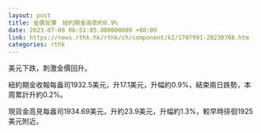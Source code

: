 ```yaml
---
layout: post
title: 金價反彈　紐約期金高收約0.9%
date: 2023-07-08 06:51:05.000000000 +08:00
link: https://news.rthk.hk/rthk/ch/component/k2/1707991-20230708.htm
categories: rthk
---
```


美元下跌，刺激金價回升。

紐約期金收報每盎司1932.5美元，升17.1美元，升幅約0.9%，結束兩日跌勢，本周累計升約0.2%。

現貨金高見每盎司1934.69美元，升約23.9美元，升幅約1.3%，較早時徘徊1925美元附近。

